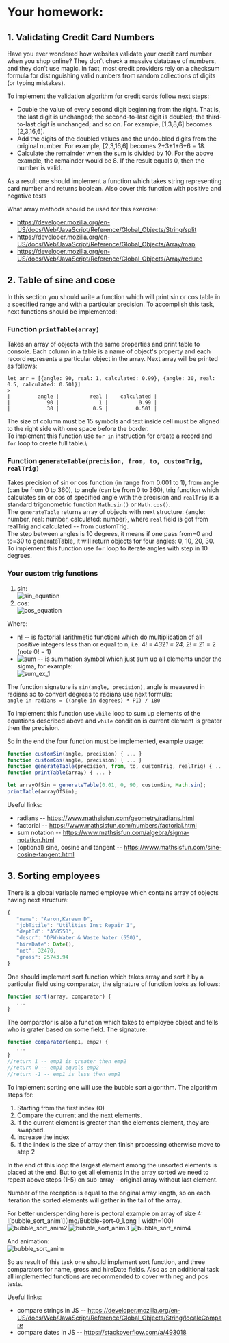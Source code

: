 # Your homework:

## 1. Validating Credit Card Numbers
Have you ever wondered how websites validate your credit card
number when you shop online? They don’t check a massive database
of numbers, and they don’t use magic. In fact, most credit providers
rely on a checksum formula for distinguishing valid numbers from
random collections of digits (or typing mistakes).

To implement the validation algorithm for
credit cards follow next steps:

- Double the value of every second digit beginning from the right.
That is, the last digit is unchanged; the second-to-last digit is doubled; the third-to-last digit is unchanged; and so on. For example,
[1,3,8,6] becomes [2,3,16,6].
- Add the digits of the doubled values and the undoubled digits from the original number. For example, [2,3,16,6] becomes
2+3+1+6+6 = 18.
- Calculate the remainder when the sum is divided by 10. For the
above example, the remainder would be 8.
If the result equals 0, then the number is valid.

As a result one should implement a function which takes string representing card number and returns boolean.
Also cover this function with positive and negative tests

What array methods should be used for this exercise:
- https://developer.mozilla.org/en-US/docs/Web/JavaScript/Reference/Global_Objects/String/split
- https://developer.mozilla.org/en-US/docs/Web/JavaScript/Reference/Global_Objects/Array/map
- https://developer.mozilla.org/en-US/docs/Web/JavaScript/Reference/Global_Objects/Array/reduce

## 2. Table of sine and cose
In this section you should write a function which will print sin or cos table in a specified range and with a particular precision.
To accomplish this task, next functions should be implemented:
### Function `printTable(array)` 
Takes an array of objects with the same properties and print table to console.
Each column in a table is a name of object's property and each record represents a particular object in the array.
Next array will be printed as follows:
```
let arr = [{angle: 90, real: 1, calculated: 0.99}, {angle: 30, real: 0.5, calculated: 0.501}]
>
|         angle |          real |    calculated |
|            90 |             1 |          0.99 |
|            30 |           0.5 |         0.501 |
```

The size of column must be 15 symbols and text inside cell must be aligned to the right side with one space before the border.\
To implement this function use `for in` instruction for create a record and `for` loop to create full table.\
### Function `generateTable(precision, from, to, customTrig, realTrig)` 
Takes precision of sin or cos function (in range from 0.001 to 1), from angle (can be from 0 to 360), to angle (can be from 0 to 360), trig function which calculates sin or cos of specified angle with the precision and `realTrig` is a standard trigonometric function `Math.sin()` or `Math.cos()`.\
 The `generateTable` returns array of objects with next structure: {angle: number, real: number, calculated: number}, where `real` field is got from realTrig and calculated -- from customTrig.\
 The step between angles is 10 degrees, it means if one pass from=0 and to=30 to generateTable, it will return objects for four angles: 0, 10, 20, 30.\
 To implement this function use `for` loop to iterate angles with step in 10 degrees.

### Your custom trig functions
1) sin:\
 ![sin_equation](img/maclaurin_sin.png)
2) cos:\
 ![cos_equation](img/maclaurin_cos.png)

 Where:
  - n! -- is factorial (arithmetic function) which do multiplication of all positive integers less than or equal to n, i.e. 4! = 4*3*2*1 = 24, 2! = 2*1 = 2 (note 0! = 1)
  - ![sum](img/sum_symbol.gif) -- is summation symbol which just sum up all elements under the sigma, for example:\
   ![sum_ex_1](img/example_sum.gif)
   
 The function signature is `sin(angle, precision)`, angle is measured in radians so to convert degrees to radians use next formula:\
 `angle in radians = ((angle in degrees) * PI) / 180`

 To implement this function use `while` loop to sum up elements of the equations described above and `while` condition is current element is greater then the precision.

So in the end the four function must be implemented, example usage:

```javascript
function customSin(angle, precision) { ... }
function customCos(angle, precision) { ... }
function generateTable(precision, from, to, customTrig, realTrig) { ... }
function printTable(array) { ... }

let arrayOfSin = generateTable(0.01, 0, 90, customSin, Math.sin);
printTable(arrayOfSin);
```

  Useful links:
  
- radians -- https://www.mathsisfun.com/geometry/radians.html
- factorial -- https://www.mathsisfun.com/numbers/factorial.html
- sum notation -- https://www.mathsisfun.com/algebra/sigma-notation.html
- (optional) sine, cosine and tangent -- https://www.mathsisfun.com/sine-cosine-tangent.html

## 3. Sorting employees
There is a global variable named employee which contains array of objects having next structure:

```javascript
{
   "name": "Aaron,Kareem D",
   "jobTitile": "Utilities Inst Repair I",
   "deptId": "A50550",
   "descr": "DPW-Water & Waste Water (550)",
   "hireDate": Date(),
   "net": 32470,
   "gross": 25743.94
}
```

One should implement sort function which takes array and sort it by a particular field using comparator, the signature of function looks as follows:
```javascript
function sort(array, comparator) {
   ...
}
```
The comparator is also a function which takes to employee object and tells who is grater based on some field. The signature:

```javascript
function comparator(emp1, emp2) {
   ...
}
//return 1 -- emp1 is greater then emp2
//return 0 -- emp1 equals emp2
//return -1 -- emp1 is less then emp2
```

To implement sorting one will use the bubble sort algorithm.
The algorithm steps for:

1. Starting from the first index (0)
2. Compare the current and the next elements.
3. If the current element is greater than the elements element, they are swapped.
4. Increase the index
5. If the index is the size of array then finish processing otherwise move to step 2

In the end of this loop the largest element among the unsorted elements is placed at the end.
But to get all elements in the array sorted we need to repeat above steps (1-5) on sub-array - original array without last element.

Number of the reception is equal to the original array length, so on each iteration the sorted elements will gather in the tail of the array.

For better underspending here is pectoral example on array of size 4:\
![bubble_sort_anim1](img/Bubble-sort-0_1.png | width=100)
![bubble_sort_anim2](img/Bubble-sort-1_1.png)
![bubble_sort_anim3](img/Bubble-sort-2_1.png)
![bubble_sort_anim4](img/Bubble-sort-3_1.png)

And animation:\
![bubble_sort_anim](img/BubbleSort.gif)

So as result of this task one should implement sort function, and three comparators for name, gross and hireDate fields.
Also as an additional task all implemented functions are recommended to cover with neg and pos tests.

Useful links:
- compare strings in JS -- https://developer.mozilla.org/en-US/docs/Web/JavaScript/Reference/Global_Objects/String/localeCompare
- compare dates in JS -- https://stackoverflow.com/a/493018
